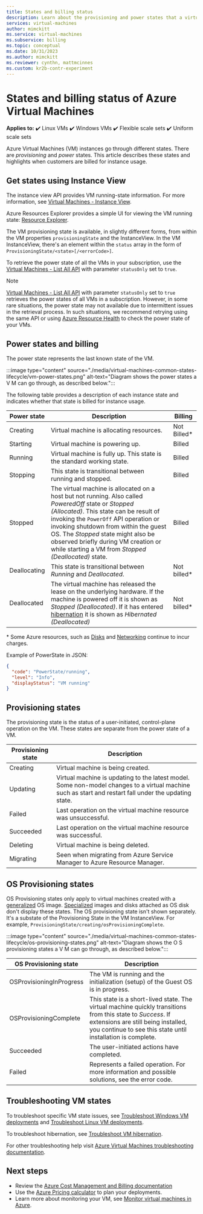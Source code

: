 ```yaml
---
title: States and billing status
description: Learn about the provisioning and power states that a virtual machine can enter. Provisioning and power states affect billing. 
services: virtual-machines
author: mimckitt
ms.service: virtual-machines
ms.subservice: billing
ms.topic: conceptual
ms.date: 10/31/2023
ms.author: mimckitt
ms.reviewer: cynthn, mattmcinnes
ms.custom: kr2b-contr-experiment
---
```


# States and billing status of Azure Virtual Machines

**Applies to:** :heavy_check_mark: Linux VMs :heavy_check_mark: Windows VMs :heavy_check_mark: Flexible scale sets :heavy_check_mark: Uniform scale sets

Azure Virtual Machines (VM) instances go through different states. There are *provisioning* and *power* states. This article describes these states and highlights when customers are billed for instance usage.

## Get states using Instance View

The instance view API provides VM running-state information. For more information, see [Virtual Machines - Instance View](/rest/api/compute/virtualmachines/instanceview).

Azure Resources Explorer provides a simple UI for viewing the VM running state: [Resource Explorer](https://resources.azure.com/).

The VM provisioning state is available, in slightly different forms, from within the VM properties `provisioningState` and the InstanceView. In the VM InstanceView, there's an element within the `status` array in the form of `ProvisioningState/<state>[/<errorCode>]`.

To retrieve the power state of all the VMs in your subscription, use the [Virtual Machines - List All API](/rest/api/compute/virtualmachines/listall) with parameter `statusOnly` set to `true`.

> [!NOTE]
> [Virtual Machines - List All API](/rest/api/compute/virtualmachines/listall) with parameter `statusOnly` set to `true` retrieves the power states of all VMs in a subscription. However, in some rare situations, the power state may not available due to intermittent issues in the retrieval process. In such situations, we recommend retrying using the same API or using [Azure Resource Health](../service-health/resource-health-overview.md) to check the power state of your VMs.

## Power states and billing

The power state represents the last known state of the VM.

:::image type="content" source="./media/virtual-machines-common-states-lifecycle/vm-power-states.png" alt-text="Diagram shows the power states a V M can go through, as described below.":::

The following table provides a description of each instance state and indicates whether that state is billed for instance usage.

| Power state | Description | Billing |  
|---|---|---|
| Creating | Virtual machine is allocating resources. | Not Billed* | 
| Starting| Virtual machine is powering up. | Billed |
| Running | Virtual machine is fully up. This state is the standard working state. | Billed |
| Stopping | This state is transitional between running and stopped. | Billed |
| Stopped | The virtual machine is allocated on a host but not running. Also called *PoweredOff* state or *Stopped (Allocated)*. This state can be result of invoking the `PowerOff` API operation or invoking shutdown from within the guest OS. The *Stopped* state might also be observed briefly during VM creation or while starting a VM from *Stopped (Deallocated)* state.  | Billed |
| Deallocating | This state is transitional between *Running* and *Deallocated*. | Not billed* |
| Deallocated | The virtual machine has released the lease on the underlying hardware. If the machine is powered off it is shown as *Stopped (Deallocated)*. If it has entered [hibernation](./hibernate-resume.md) it is shown as *Hibernated (Deallocated)* | Not billed* |

\* Some Azure resources, such as [Disks](https://azure.microsoft.com/pricing/details/managed-disks) and [Networking](https://azure.microsoft.com/pricing/details/bandwidth/) continue to incur charges.

Example of PowerState in JSON:

```json
{
  "code": "PowerState/running",
  "level": "Info",
  "displayStatus": "VM running"
}
```

## Provisioning states

The provisioning state is the status of a user-initiated, control-plane operation on the VM. These states are separate from the power state of a VM.

| Provisioning state | Description |
|---|---|
| Creating | Virtual machine is being created. |
| Updating | Virtual machine is updating to the latest model. Some non-model changes to a virtual machine such as start and restart fall under the updating state. |
| Failed | Last operation on the virtual machine resource was unsuccessful. |
| Succeeded | Last operation on the virtual machine resource was successful. |
| Deleting | Virtual machine is being deleted. |
| Migrating | Seen when migrating from Azure Service Manager to Azure Resource Manager. |

## OS Provisioning states

OS Provisioning states only apply to virtual machines created with a [generalized](./linux/imaging.md#generalized-images) OS image. [Specialized](./linux/imaging.md#specialized-images) images and disks attached as OS disk don't display these states. The OS provisioning state isn't shown separately. It's a substate of the Provisioning State in the VM InstanceView. For example, `ProvisioningState/creating/osProvisioningComplete`.

:::image type="content" source="./media/virtual-machines-common-states-lifecycle/os-provisioning-states.png" alt-text="Diagram shows the O S provisioning states a V M can go through, as described below.":::

| OS Provisioning state | Description |
|---|---|
| OSProvisioningInProgress | The VM is running and the initialization (setup) of the Guest OS is in progress. |
| OSProvisioningComplete | This state is a short-lived state. The virtual machine quickly transitions from this state to *Success*. If extensions are still being installed, you continue to see this state until installation is complete. |
| Succeeded | The user-initiated actions have completed. |
| Failed | Represents a failed operation. For more information and possible solutions, see the error code. |

## Troubleshooting VM states

To troubleshoot specific VM state issues, see [Troubleshoot Windows VM deployments](/troubleshoot/azure/virtual-machines/troubleshoot-deployment-new-vm-windows) and [Troubleshoot Linux VM deployments](/troubleshoot/azure/virtual-machines/troubleshoot-deployment-new-vm-linux).

To troubleshoot hibernation, see [Troubleshoot VM hibernation](/hibernate-resume-troubleshooting.md).

For other troubleshooting help visit [Azure Virtual Machines troubleshooting documentation](/troubleshoot/azure/virtual-machines/welcome-virtual-machines).

## Next steps

- Review the [Azure Cost Management and Billing documentation](../cost-management-billing/index.yml)
- Use the [Azure Pricing calculator](https://azure.microsoft.com/pricing/calculator/) to plan your deployments.
- Learn more about monitoring your VM, see [Monitor virtual machines in Azure](../azure-monitor/vm/monitor-vm-azure.md).
